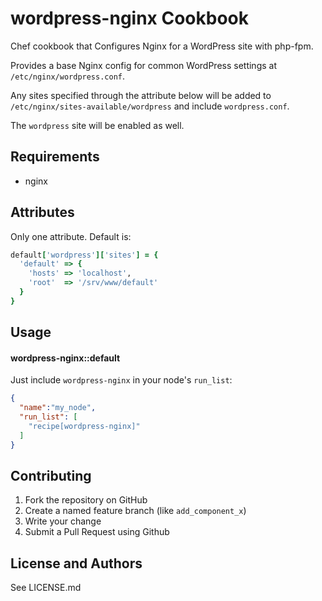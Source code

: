wordpress-nginx Cookbook
========================
Chef cookbook that Configures Nginx for a WordPress site with php-fpm.

Provides a base Nginx config for common WordPress settings at `/etc/nginx/wordpress.conf`.

Any sites specified through the attribute below will be added to `/etc/nginx/sites-available/wordpress` and include `wordpress.conf`.

The `wordpress` site will be enabled as well.

Requirements
------------

* nginx

Attributes
----------

Only one attribute. Default is:
```ruby
default['wordpress']['sites'] = {
  'default' => {
    'hosts' => 'localhost',
    'root'  => '/srv/www/default'
  }
}
```

Usage
-----
#### wordpress-nginx::default

Just include `wordpress-nginx` in your node's `run_list`:

```json
{
  "name":"my_node",
  "run_list": [
    "recipe[wordpress-nginx]"
  ]
}
```

Contributing
------------
1. Fork the repository on GitHub
2. Create a named feature branch (like `add_component_x`)
3. Write your change
6. Submit a Pull Request using Github

License and Authors
-------------------
See LICENSE.md
